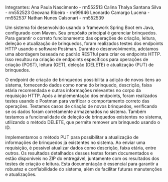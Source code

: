 Integrantes:
Ana Paula Nascimento - rm552513
Calina Thalya Santana Silva - rm552523
Geovana Ribeiro - rm99646
Leonardo Camargo Lucena - rm552537
Nathan Nunes Calsonari - rm552539


Um sistema foi desenvolvido usando o framework Spring Boot em Java, configurado com Maven. Seu propósito principal é gerenciar brinquedos. Para garantir o correto funcionamento das operações de criação, leitura, deleção e atualização de brinquedos, foram realizados testes dos endpoints HTTP usando o software Postman. Durante o desenvolvimento, adotamos uma abordagem baseada no padrão RESTful para criar os endpoints HTTP. Isso resultou na criação de endpoints específicos para operações de criação (POST), leitura (GET), deleção (DELETE) e atualização (PUT) de brinquedos.

O endpoint de criação de brinquedos possibilita a adição de novos itens ao sistema, fornecendo dados como nome do brinquedo, descrição, faixa etária recomendada e outras informações relevantes no corpo da requisição HTTP. Após a implementação dos endpoints, foram realizados testes usando o Postman para verificar o comportamento correto das operações. Testamos casos de criação de novos brinquedos, verificando se os dados foram corretamente armazenados no sistema. Também testamos a funcionalidade de deleção de brinquedos existentes no sistema, utilizando o método DELETE, que permite remover um brinquedo usando o ID.

Implementamos o método PUT para possibilitar a atualização de informações de brinquedos já existentes no sistema. Ao enviar uma requisição, é possível atualizar dados como descrição, faixa etária, entre outros. Os resultados detalhados desses testes foram documentados e estão disponíveis no ZIP do entregável, juntamente com os resultados dos testes de criação e leitura. Esta documentação é essencial para garantir a robustez e confiabilidade do sistema, além de facilitar futuras manutenções e atualizações.